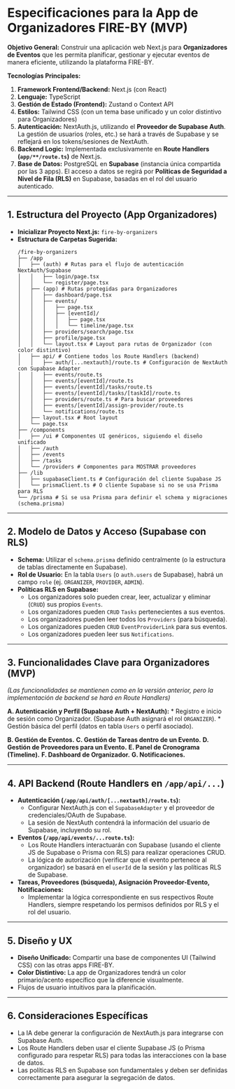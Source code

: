 # Especificaciones para la App de Organizadores FIRE-BY (MVP)

**Objetivo General:** Construir una aplicación web Next.js para **Organizadores de Eventos** que les permita planificar, gestionar y ejecutar eventos de manera eficiente, utilizando la plataforma FIRE-BY.

**Tecnologías Principales:**
1.  **Framework Frontend/Backend:** Next.js (con React)
2.  **Lenguaje:** TypeScript
3.  **Gestión de Estado (Frontend):** Zustand o Context API
4.  **Estilos:** Tailwind CSS (con un tema base unificado y un color distintivo para Organizadores)
5.  **Autenticación:** NextAuth.js, utilizando el **Proveedor de Supabase Auth**. La gestión de usuarios (roles, etc.) se hará a través de Supabase y se reflejará en los tokens/sesiones de NextAuth.
6.  **Backend Logic:** Implementada exclusivamente en **Route Handlers (`app/**/route.ts`)** de Next.js.
7.  **Base de Datos:** PostgreSQL en **Supabase** (instancia única compartida por las 3 apps). El acceso a datos se regirá por **Políticas de Seguridad a Nivel de Fila (RLS)** en Supabase, basadas en el rol del usuario autenticado.

---

## 1. Estructura del Proyecto (App Organizadores)

*   **Inicializar Proyecto Next.js:** `fire-by-organizers`
*   **Estructura de Carpetas Sugerida:**
    ```
    /fire-by-organizers
    ├── /app
    │   ├── (auth) # Rutas para el flujo de autenticación NextAuth/Supabase
    │   │   ├── login/page.tsx
    │   │   └── register/page.tsx
    │   ├── (app) # Rutas protegidas para Organizadores
    │   │   ├── dashboard/page.tsx
    │   │   ├── events/
    │   │   │   ├── page.tsx
    │   │   │   ├── [eventId]/
    │   │   │   │   ├── page.tsx
    │   │   │   │   └── timeline/page.tsx
    │   │   ├── providers/search/page.tsx
    │   │   ├── profile/page.tsx
    │   │   └── layout.tsx # Layout para rutas de Organizador (con color distintivo)
    │   ├── api/ # Contiene todos los Route Handlers (backend)
    │   │   ├── auth/[...nextauth]/route.ts # Configuración de NextAuth con Supabase Adapter
    │   │   ├── events/route.ts
    │   │   ├── events/[eventId]/route.ts
    │   │   ├── events/[eventId]/tasks/route.ts
    │   │   ├── events/[eventId]/tasks/[taskId]/route.ts
    │   │   ├── providers/route.ts # Para buscar proveedores
    │   │   ├── events/[eventId]/assign-provider/route.ts
    │   │   └── notifications/route.ts
    │   ├── layout.tsx # Root layout
    │   └── page.tsx
    ├── /components
    │   ├── /ui # Componentes UI genéricos, siguiendo el diseño unificado
    │   ├── /auth
    │   ├── /events
    │   ├── /tasks
    │   └── /providers # Componentes para MOSTRAR proveedores
    ├── /lib
    │   ├── supabaseClient.ts # Configuración del cliente Supabase JS
    │   └── prismaClient.ts # O cliente Supabase si no se usa Prisma para RLS
    └── /prisma # Si se usa Prisma para definir el schema y migraciones (schema.prisma)
    ```

---

## 2. Modelo de Datos y Acceso (Supabase con RLS)

*   **Schema:** Utilizar el `schema.prisma` definido centralmente (o la estructura de tablas directamente en Supabase).
*   **Rol de Usuario:** En la tabla `Users` (o `auth.users` de Supabase), habrá un campo `role` (ej. `ORGANIZER`, `PROVIDER`, `ADMIN`).
*   **Políticas RLS en Supabase:**
    *   Los organizadores solo pueden crear, leer, actualizar y eliminar (`CRUD`) sus propios `Events`.
    *   Los organizadores pueden `CRUD` `Tasks` pertenecientes a sus eventos.
    *   Los organizadores pueden leer todos los `Providers` (para búsqueda).
    *   Los organizadores pueden `CRUD` `EventProviderLink` para sus eventos.
    *   Los organizadores pueden leer sus `Notifications`.

---

## 3. Funcionalidades Clave para Organizadores (MVP)

*(Las funcionalidades se mantienen como en la versión anterior, pero la implementación de backend se hará en Route Handlers)*

**A. Autenticación y Perfil (Supabase Auth + NextAuth):**
    *   Registro e inicio de sesión como Organizador. (Supabase Auth asignará el rol `ORGANIZER`).
    *   Gestión básica del perfil (datos en tabla `Users` o perfil asociado).

**B. Gestión de Eventos.**
**C. Gestión de Tareas dentro de un Evento.**
**D. Gestión de Proveedores para un Evento.**
**E. Panel de Cronograma (Timeline).**
**F. Dashboard de Organizador.**
**G. Notificaciones.**

---

## 4. API Backend (Route Handlers en `/app/api/...`)

*   **Autenticación (`/app/api/auth/[...nextauth]/route.ts`):**
    *   Configurar NextAuth.js con el `SupabaseAdapter` y el proveedor de credenciales/OAuth de Supabase.
    *   La sesión de NextAuth contendrá la información del usuario de Supabase, incluyendo su rol.
*   **Eventos (`/app/api/events/...route.ts`):**
    *   Los Route Handlers interactuarán con Supabase (usando el cliente JS de Supabase o Prisma con RLS) para realizar operaciones CRUD.
    *   La lógica de autorización (verificar que el evento pertenece al organizador) se basará en el `userId` de la sesión y las políticas RLS de Supabase.
*   **Tareas, Proveedores (búsqueda), Asignación Proveedor-Evento, Notificaciones:**
    *   Implementar la lógica correspondiente en sus respectivos Route Handlers, siempre respetando los permisos definidos por RLS y el rol del usuario.

---

## 5. Diseño y UX

*   **Diseño Unificado:** Compartir una base de componentes UI (Tailwind CSS) con las otras apps FIRE-BY.
*   **Color Distintivo:** La app de Organizadores tendrá un color primario/acento específico que la diferencie visualmente.
*   Flujos de usuario intuitivos para la planificación.

---

## 6. Consideraciones Específicas

*   La IA debe generar la configuración de NextAuth.js para integrarse con Supabase Auth.
*   Los Route Handlers deben usar el cliente Supabase JS (o Prisma configurado para respetar RLS) para todas las interacciones con la base de datos.
*   Las políticas RLS en Supabase son fundamentales y deben ser definidas correctamente para asegurar la segregación de datos.